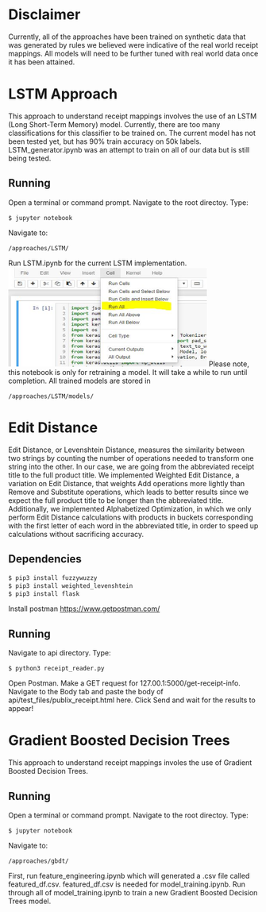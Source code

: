 # Disclaimer

Currently, all of the approaches have been trained on synthetic data that was generated by rules we believed were indicative of the real world receipt mappings. All models will need to be further tuned with real world data once it has been attained.

# LSTM Approach

This approach to understand receipt mappings involves the use of an LSTM (Long Short-Term Memory) model. Currently, there are too many classifications for this classifier to be trained on. The current model has not been tested yet, but has 90% train accuracy on 50k labels. LSTM_generator.ipynb was an attempt to train on all of our data but is still being tested. 

## Running

Open a terminal or command prompt. Navigate to the root directoy. Type:
```
$ jupyter notebook
```
Navigate to:
```
/approaches/LSTM/
```
Run LSTM.ipynb for the current LSTM implementation. 
<img src="../imgs/run_all.jpg" width="400" height="200">
Please note, this notebook is only for retraining a model. It will take a while to run until completion. All trained models are stored in 
```
/approaches/LSTM/models/
```
# Edit Distance

Edit Distance, or Levenshtein Distance, measures the similarity between two strings by counting the number of operations needed to transform one string into the other. In our case, we are going from the abbreviated receipt title to the full product title. We implemented Weighted Edit Distance, a variation on Edit Distance, that weights Add operations more lightly than Remove and Substitute operations, which leads to better results since we expect the full product title to be longer than the abbreviated title. Additionally, we implemented Alphabetized Optimization, in which we only perform Edit Distance calculations with products in buckets corresponding with the first letter of each word in the abbreviated title, in order to speed up calculations without sacrificing accuracy.  

## Dependencies

```
$ pip3 install fuzzywuzzy
$ pip3 install weighted_levenshtein
$ pip3 install flask
```
Install postman https://www.getpostman.com/

## Running

Navigate to api directory. Type:
```
$ python3 receipt_reader.py
```
Open Postman.
Make a GET request for 127.00.1:5000/get-receipt-info.
Navigate to the Body tab and paste the body of api/test_files/publix_receipt.html here.
Click Send and wait for the results to appear!

# Gradient Boosted Decision Trees

This approach to understand receipt mappings involes the use of Gradient Boosted Decision Trees.

## Running

Open a terminal or command prompt. Navigate to the root directoy. Type:
```
$ jupyter notebook
```
Navigate to:
```
/approaches/gbdt/
```
First, run feature_engineering.ipynb which will generated a .csv file called featured_df.csv. featured_df.csv is needed for model_training.ipynb.
Run through all of model_training.ipynb to train a new Gradient Boosted Decision Trees model.
